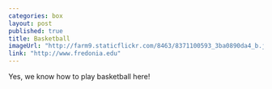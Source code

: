 ```yaml
---
categories: box
layout: post
published: true
title: Basketball
imageUrl: "http://farm9.staticflickr.com/8463/8371100593_3ba0890da4_b.jpg"
link: "http://www.fredonia.edu"
---
```


Yes, we know how to play basketball here!